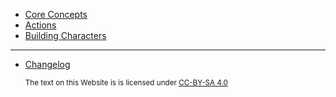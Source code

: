 - [Core Concepts](Core_Concepts.md)
- [Actions](Actions.md)
- [Building Characters](Building_Characters.md)
---
- [Changelog](Changelog.md)

  <small>The text on this Website is is licensed under <a href="https://creativecommons.org/licenses/by-sa/4.0/" title="CC-BY-SA 4.0">CC-BY-SA 4.0</a></small>

